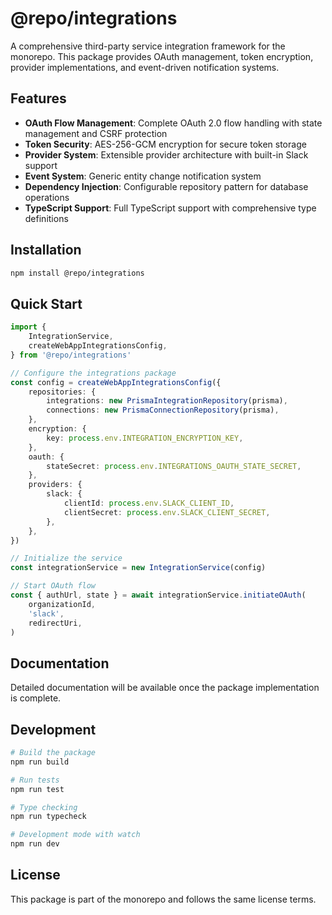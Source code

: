 # @repo/integrations

A comprehensive third-party service integration framework for the monorepo. This
package provides OAuth management, token encryption, provider implementations,
and event-driven notification systems.

## Features

- **OAuth Flow Management**: Complete OAuth 2.0 flow handling with state
  management and CSRF protection
- **Token Security**: AES-256-GCM encryption for secure token storage
- **Provider System**: Extensible provider architecture with built-in Slack
  support
- **Event System**: Generic entity change notification system
- **Dependency Injection**: Configurable repository pattern for database
  operations
- **TypeScript Support**: Full TypeScript support with comprehensive type
  definitions

## Installation

```bash
npm install @repo/integrations
```

## Quick Start

```typescript
import {
	IntegrationService,
	createWebAppIntegrationsConfig,
} from '@repo/integrations'

// Configure the integrations package
const config = createWebAppIntegrationsConfig({
	repositories: {
		integrations: new PrismaIntegrationRepository(prisma),
		connections: new PrismaConnectionRepository(prisma),
	},
	encryption: {
		key: process.env.INTEGRATION_ENCRYPTION_KEY,
	},
	oauth: {
		stateSecret: process.env.INTEGRATIONS_OAUTH_STATE_SECRET,
	},
	providers: {
		slack: {
			clientId: process.env.SLACK_CLIENT_ID,
			clientSecret: process.env.SLACK_CLIENT_SECRET,
		},
	},
})

// Initialize the service
const integrationService = new IntegrationService(config)

// Start OAuth flow
const { authUrl, state } = await integrationService.initiateOAuth(
	organizationId,
	'slack',
	redirectUri,
)
```

## Documentation

Detailed documentation will be available once the package implementation is
complete.

## Development

```bash
# Build the package
npm run build

# Run tests
npm run test

# Type checking
npm run typecheck

# Development mode with watch
npm run dev
```

## License

This package is part of the monorepo and follows the same license terms.
